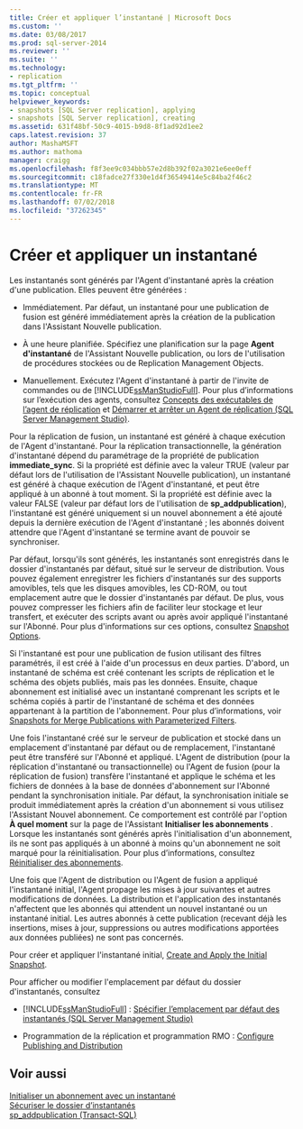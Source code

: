 ```yaml
---
title: Créer et appliquer l’instantané | Microsoft Docs
ms.custom: ''
ms.date: 03/08/2017
ms.prod: sql-server-2014
ms.reviewer: ''
ms.suite: ''
ms.technology:
- replication
ms.tgt_pltfrm: ''
ms.topic: conceptual
helpviewer_keywords:
- snapshots [SQL Server replication], applying
- snapshots [SQL Server replication], creating
ms.assetid: 631f48bf-50c9-4015-b9d8-8f1ad92d1ee2
caps.latest.revision: 37
author: MashaMSFT
ms.author: mathoma
manager: craigg
ms.openlocfilehash: f8f3ee9c034bbb57e2d8b392f02a3021e6ee0eff
ms.sourcegitcommit: c18fadce27f330e1d4f36549414e5c84ba2f46c2
ms.translationtype: MT
ms.contentlocale: fr-FR
ms.lasthandoff: 07/02/2018
ms.locfileid: "37262345"
---
```

# <a name="create-and-apply-the-snapshot"></a>Créer et appliquer un instantané
  Les instantanés sont générés par l'Agent d'instantané après la création d'une publication. Elles peuvent être générées :  
  
-   Immédiatement. Par défaut, un instantané pour une publication de fusion est généré immédiatement après la création de la publication dans l'Assistant Nouvelle publication.  
  
-   À une heure planifiée. Spécifiez une planification sur la page **Agent d'instantané** de l'Assistant Nouvelle publication, ou lors de l'utilisation de procédures stockées ou de Replication Management Objects.  
  
-   Manuellement. Exécutez l'Agent d'instantané à partir de l'invite de commandes ou de [!INCLUDE[ssManStudioFull](../../includes/ssmanstudiofull-md.md)]. Pour plus d’informations sur l’exécution des agents, consultez [Concepts des exécutables de l’agent de réplication](concepts/replication-agent-executables-concepts.md) et [Démarrer et arrêter un Agent de réplication &#40;SQL Server Management Studio&#41;](agents/start-and-stop-a-replication-agent-sql-server-management-studio.md).  
  
 Pour la réplication de fusion, un instantané est généré à chaque exécution de l'Agent d'instantané. Pour la réplication transactionnelle, la génération d'instantané dépend du paramétrage de la propriété de publication **immediate_sync**. Si la propriété est définie avec la valeur TRUE (valeur par défaut lors de l'utilisation de l'Assistant Nouvelle publication), un instantané est généré à chaque exécution de l'Agent d'instantané, et peut être appliqué à un abonné à tout moment. Si la propriété est définie avec la valeur FALSE (valeur par défaut lors de l'utilisation de **sp_addpublication**), l'instantané est généré uniquement si un nouvel abonnement a été ajouté depuis la dernière exécution de l'Agent d'instantané ; les abonnés doivent attendre que l'Agent d'instantané se termine avant de pouvoir se synchroniser.  
  
 Par défaut, lorsqu'ils sont générés, les instantanés sont enregistrés dans le dossier d'instantanés par défaut, situé sur le serveur de distribution. Vous pouvez également enregistrer les fichiers d'instantanés sur des supports amovibles, tels que les disques amovibles, les CD-ROM, ou tout emplacement autre que le dossier d'instantanés par défaut. De plus, vous pouvez compresser les fichiers afin de faciliter leur stockage et leur transfert, et exécuter des scripts avant ou après avoir appliqué l'instantané sur l'Abonné. Pour plus d'informations sur ces options, consultez [Snapshot Options](snapshot-options.md).  
  
 Si l'instantané est pour une publication de fusion utilisant des filtres paramétrés, il est créé à l'aide d'un processus en deux parties. D'abord, un instantané de schéma est créé contenant les scripts de réplication et le schéma des objets publiés, mais pas les données. Ensuite, chaque abonnement est initialisé avec un instantané comprenant les scripts et le schéma copiés à partir de l'instantané de schéma et des données appartenant à la partition de l'abonnement. Pour plus d’informations, voir [Snapshots for Merge Publications with Parameterized Filters](snapshots-for-merge-publications-with-parameterized-filters.md).  
  
 Une fois l'instantané créé sur le serveur de publication et stocké dans un emplacement d'instantané par défaut ou de remplacement, l'instantané peut être transféré sur l'Abonné et appliqué. L'Agent de distribution (pour la réplication d'instantané ou transactionnelle) ou l'Agent de fusion (pour la réplication de fusion) transfère l'instantané et applique le schéma et les fichiers de données à la base de données d'abonnement sur l'Abonné pendant la synchronisation initiale. Par défaut, la synchronisation initiale se produit immédiatement après la création d'un abonnement si vous utilisez l'Assistant Nouvel abonnement. Ce comportement est contrôlé par l'option **À quel moment** sur la page de l'Assistant **Initialiser les abonnements** . Lorsque les instantanés sont générés après l'initialisation d'un abonnement, ils ne sont pas appliqués à un abonné à moins qu'un abonnement ne soit marqué pour la réinitialisation. Pour plus d’informations, consultez [Réinitialiser des abonnements](reinitialize-subscriptions.md).  
  
 Une fois que l'Agent de distribution ou l'Agent de fusion a appliqué l'instantané initial, l'Agent propage les mises à jour suivantes et autres modifications de données. La distribution et l'application des instantanés n'affectent que les abonnés qui attendent un nouvel instantané ou un instantané initial. Les autres abonnés à cette publication (recevant déjà les insertions, mises à jour, suppressions ou autres modifications apportées aux données publiées) ne sont pas concernés.  
  
 Pour créer et appliquer l'instantané initial, [Create and Apply the Initial Snapshot](create-and-apply-the-initial-snapshot.md).  
  
 Pour afficher ou modifier l'emplacement par défaut du dossier d'instantanés, consultez  
  
-   [!INCLUDE[ssManStudioFull](../../includes/ssmanstudiofull-md.md)] : [Spécifier l’emplacement par défaut des instantanés &#40;SQL Server Management Studio&#41;](specify-the-default-snapshot-location-sql-server-management-studio.md)  
  
-   Programmation de la réplication et programmation RMO : [Configure Publishing and Distribution](configure-publishing-and-distribution.md)  
  
## <a name="see-also"></a>Voir aussi  
 [Initialiser un abonnement avec un instantané](initialize-a-subscription-with-a-snapshot.md)   
 [Sécuriser le dossier d’instantanés](security/secure-the-snapshot-folder.md)   
 [sp_addpublication &#40;Transact-SQL&#41;](/sql/relational-databases/system-stored-procedures/sp-addpublication-transact-sql)  
  
  
